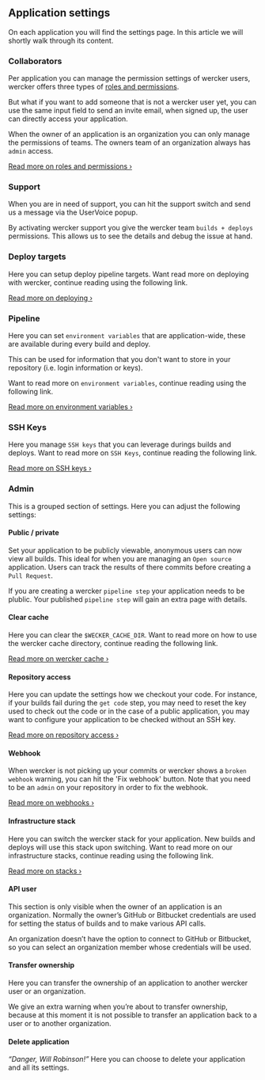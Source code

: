 ## Application settings

On each application you will find the settings page.
In this article we will shortly walk through its content.

### Collaborators

Per application you can manage the permission settings of wercker users, wercker
offers three types of [roles and permissions](/docs/web-interface/roles-and-permissions).

But what if you want to add someone that is not a wercker user yet, you can
use the same input field to send an invite email, when signed up, the user can directly
access your application.

When the owner of an application is an organization you can only manage the
permissions of teams. The owners team of an organization always has `admin` access.

[Read more on roles and permissions &rsaquo;](/docs/web-interface/roles-and-permissions)


### Support

When you are in need of support, you can hit the support switch and send us a message via
the UserVoice popup.

By activating wercker support you give the wercker team `builds + deploys` permissions.
This allows us to see the details and debug the issue at hand.


### Deploy targets

Here you can setup deploy pipeline targets. Want read more on deploying
with wercker, continue reading using the following link.

[Read more on deploying &rsaquo;](/docs/deploy/index.html)


### Pipeline

Here you can set `environment variables` that are application-wide,
these are available during every build and deploy.

This can be used for information that you don't want to store in your repository
(i.e. login information or keys).

Want to read more on `environment variables`, continue reading using the following link.

[Read more on environment variables &rsaquo;](/docs/environment-variables/index.html)


### SSH Keys

Here you manage `SSH keys` that you can leverage durings builds and deploys.
Want to read more on `SSH Keys`, continue reading the following link.

[Read more on SSH keys &rsaquo;](/docs/ssh-keys/index.html)


### Admin

This is a grouped section of settings. Here you can adjust the following
settings:

#### Public / private

Set your application to be publicly viewable, anonymous users can now view all builds.
This ideal for when you are managing an `Open source` application. Users can track
the results of there commits before creating a `Pull Request`.

If you are creating a wercker `pipeline step` your application needs to be plublic.
Your published `pipeline step` will gain an extra page with details.


#### Clear cache

Here you can clear the `$WECKER_CACHE_DIR`. Want to read more on how to use the
wercker cache directory, continue reading the following link.

[Read more on wercker cache &rsaquo;](/docs/pipelines/wercker-cache.html)

#### Repository access

Here you can update the settings how we checkout your code.
For instance, if your builds fail during the `get code` step, you may need to reset
the key used to check out the code or in the case of a public application, you may want to
configure your application to be checked without an SSH key.

[Read more on repository access &rsaquo;](/docs/web-interface/repository-access.html)

#### Webhook

When wercker is not picking up your commits or wercker shows a `broken webhook` warning,
you can hit the 'Fix webhook' button. Note that you need to be an
`admin` on your repository in order to fix the webhook.

[Read more on webhooks &rsaquo;](/docs/faq/how-do-webhooks-work.html)

#### Infrastructure stack

Here you can switch the wercker stack for your application.
New builds and deploys will use this stack upon switching. Want to read more on our infrastructure
stacks, continue reading using the following link.

[Read more on stacks &rsaquo;](/docs/pipelines/stacks.html)

#### API user

This section is only visible when the owner of an application is an organization.
Normally the owner’s GitHub or Bitbucket credentials are used for setting the
status of builds and to make various API calls.

An organization doesn’t have the option to connect to GitHub or Bitbucket, so you
can select an organization member whose credentials will be used.


#### Transfer ownership

Here you can transfer the ownership of an application to another wercker user or
an organization.

We give an extra warning when you’re about to transfer ownership, because at this
moment it is not possible to transfer an application back to a user or to another organization.

#### Delete application

*“Danger, Will Robinson!”* Here you can choose to delete your application and all its settings.
